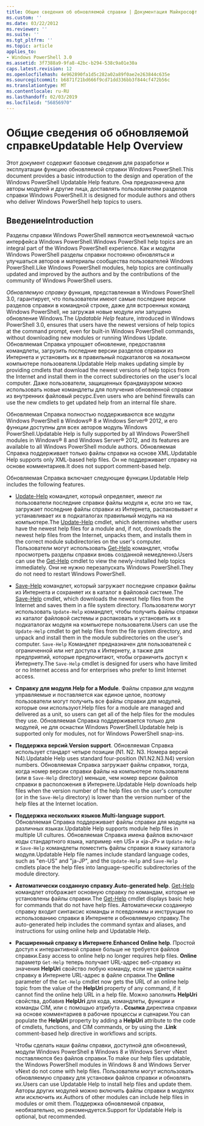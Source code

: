 ```yaml
---
title: Общие сведения об обновляемой справки | Документация Майкрософт
ms.custom: ''
ms.date: 03/22/2012
ms.reviewer: ''
ms.suite: ''
ms.tgt_pltfrm: ''
ms.topic: article
applies_to:
- Windows PowerShell 3.0
ms.assetid: 3f7388a9-9fa8-42bc-b294-538c9a01e30a
caps.latest.revision: 12
ms.openlocfilehash: 4e962890fa1d5c282a02a89f0ae2e263844c635e
ms.sourcegitcommit: b6871f21bd666f9cd71dd336bb3f844cf472b56c
ms.translationtype: MT
ms.contentlocale: ru-RU
ms.lasthandoff: 02/03/2019
ms.locfileid: "56856970"
---
```

# <a name="updatable-help-overview"></a><span data-ttu-id="27927-102">Общие сведения об обновляемой справке</span><span class="sxs-lookup"><span data-stu-id="27927-102">Updatable Help Overview</span></span>

<span data-ttu-id="27927-103">Этот документ содержит базовые сведения для разработки и эксплуатации функцию обновляемой справки Windows PowerShell.</span><span class="sxs-lookup"><span data-stu-id="27927-103">This document provides a basic introduction to the design and operation of the Windows PowerShell Updatable Help feature.</span></span> <span data-ttu-id="27927-104">Она предназначена для авторы модулей и другие лица, доставлять пользователям разделов справки Windows PowerShell.</span><span class="sxs-lookup"><span data-stu-id="27927-104">It is designed for module authors and others who deliver Windows PowerShell help topics to users.</span></span>

## <a name="introduction"></a><span data-ttu-id="27927-105">Введение</span><span class="sxs-lookup"><span data-stu-id="27927-105">Introduction</span></span>

<span data-ttu-id="27927-106">Разделы справки Windows PowerShell являются неотъемлемой частью интерфейса Windows PowerShell.</span><span class="sxs-lookup"><span data-stu-id="27927-106">Windows PowerShell help topics are an integral part of the Windows PowerShell experience.</span></span> <span data-ttu-id="27927-107">Как и модули Windows PowerShell разделы справки постоянно обновляться и улучшаться авторов и материалы сообщества пользователей Windows PowerShell.</span><span class="sxs-lookup"><span data-stu-id="27927-107">Like Windows PowerShell modules, help topics are continually updated and improved by the authors and by the contributions of the community of Windows PowerShell users.</span></span>

<span data-ttu-id="27927-108">*Обновляемую справку* функция, представленная в Windows PowerShell 3.0, гарантирует, что пользователи имеют самые последние версии разделов справки в командной строке, даже для встроенных команд Windows PowerShell, не загружая новые модули или запущено обновление Windows.</span><span class="sxs-lookup"><span data-stu-id="27927-108">The *Updatable Help* feature, introduced in Windows PowerShell 3.0, ensures that users have the newest versions of help topics at the command prompt, even for built-in Windows PowerShell commands, without downloading new modules or running Windows Update.</span></span> <span data-ttu-id="27927-109">Обновляемая Справка упрощает обновление, предоставляя командлеты, загрузить последние версии разделов справки из Интернета и установить их в правильный подкаталогов на локальном компьютере пользователя.</span><span class="sxs-lookup"><span data-stu-id="27927-109">Updatable Help makes updating simple by providing cmdlets that download the newest versions of help topics from the Internet and install them in the correct subdirectories on the user's local computer.</span></span> <span data-ttu-id="27927-110">Даже пользователи, защищенных брандмауэром можно использовать новые командлеты для получения обновленной справки из внутренних файловый ресурс.</span><span class="sxs-lookup"><span data-stu-id="27927-110">Even users who are behind firewalls can use the new cmdlets to get updated help from an internal file share.</span></span>

<span data-ttu-id="27927-111">Обновляемая Справка полностью поддерживаются все модули Windows PowerShell в Windows® 8 и Windows Server® 2012, и его функции доступны для всех авторов модуль Windows PowerShell.</span><span class="sxs-lookup"><span data-stu-id="27927-111">Updatable Help is fully supported by all Windows PowerShell modules in Windows® 8 and Windows Server® 2012, and its features are available to all Windows PowerShell module authors.</span></span> <span data-ttu-id="27927-112">Обновляемая Справка поддерживает только файлы справки на основе XML.</span><span class="sxs-lookup"><span data-stu-id="27927-112">Updatable Help supports only XML-based help files.</span></span> <span data-ttu-id="27927-113">Он не поддерживает справку на основе комментариев.</span><span class="sxs-lookup"><span data-stu-id="27927-113">It does not support comment-based help.</span></span>

<span data-ttu-id="27927-114">Обновляемая Справка включает следующие функции.</span><span class="sxs-lookup"><span data-stu-id="27927-114">Updatable Help includes the following features.</span></span>

- <span data-ttu-id="27927-115">[Update-Help](/powershell/module/Microsoft.PowerShell.Core/Update-Help) командлет, который определяет, имеют ли пользователи последние справки файлы модуля и, если это не так, загружает последние файлы справки из Интернета, распаковывает и устанавливает их в подкаталогах правильный модуль на на компьютере.</span><span class="sxs-lookup"><span data-stu-id="27927-115">The [Update-Help](/powershell/module/Microsoft.PowerShell.Core/Update-Help) cmdlet, which determines whether users have the newest help files for a module and, if not, downloads the newest help files from the Internet, unpacks them, and installs them in the correct module subdirectories on the user's computer.</span></span> <span data-ttu-id="27927-116">Пользователи могут использовать [Get-Help](/powershell/module/Microsoft.PowerShell.Core/Update-Help) командлет, чтобы просмотреть разделы справки вновь созданной немедленно.</span><span class="sxs-lookup"><span data-stu-id="27927-116">Users can use the [Get-Help](/powershell/module/Microsoft.PowerShell.Core/Update-Help) cmdlet to view the newly-installed help topics immediately.</span></span> <span data-ttu-id="27927-117">Они не нужно перезапускать Windows PowerShell.</span><span class="sxs-lookup"><span data-stu-id="27927-117">They do not need to restart Windows PowerShell.</span></span>

- <span data-ttu-id="27927-118">[Save-Help](/powershell/module/Microsoft.PowerShell.Core/Save-Help) командлет, который загружает последние справки файлы из Интернета и сохраняет их в каталог в файловой системе.</span><span class="sxs-lookup"><span data-stu-id="27927-118">The [Save-Help](/powershell/module/Microsoft.PowerShell.Core/Save-Help) cmdlet, which downloads the newest help files from the Internet and saves them in a file system directory.</span></span> <span data-ttu-id="27927-119">Пользователи могут использовать `Update-Help` командлет, чтобы получить файлы справки из каталог файловой системы и распаковать и установить их в подкаталогах модуля на компьютере пользователя.</span><span class="sxs-lookup"><span data-stu-id="27927-119">Users can use the `Update-Help` cmdlet to get help files from the file system directory, and unpack and install them in the module subdirectories on the user's computer.</span></span> <span data-ttu-id="27927-120">`Save-Help` Командлет предназначен для пользователей с ограниченной или нет доступа к Интернету, а также для предприятий, которые предпочитают, чтобы ограничить доступ к Интернету.</span><span class="sxs-lookup"><span data-stu-id="27927-120">The `Save-Help` cmdlet is designed for users who have limited or no Internet access and for enterprises who prefer to limit Internet access.</span></span>

- <span data-ttu-id="27927-121">**Справку для модуля**.</span><span class="sxs-lookup"><span data-stu-id="27927-121">**Help for a Module**.</span></span> <span data-ttu-id="27927-122">Файлы справки для модуля управляемые и поставляется как единое целое, поэтому пользователи могут получить все файлы справки для модулей, которые они используют.</span><span class="sxs-lookup"><span data-stu-id="27927-122">Help files for a module are managed and delivered as a unit, so users can get all of the help files for the modules they use.</span></span> <span data-ttu-id="27927-123">Обновляемая Справка поддерживается только для модулей, не для оснастки Windows PowerShell.</span><span class="sxs-lookup"><span data-stu-id="27927-123">Updatable help is supported only for modules, not for Windows PowerShell snap-ins.</span></span>

- <span data-ttu-id="27927-124">**Поддержка версий**.</span><span class="sxs-lookup"><span data-stu-id="27927-124">**Version support**.</span></span> <span data-ttu-id="27927-125">Обновляемая Справка использует стандарт четыре позиции (N1. N2. N3. Номера версий N4).</span><span class="sxs-lookup"><span data-stu-id="27927-125">Updatable Help uses standard four-position (N1.N2.N3.N4) version numbers.</span></span> <span data-ttu-id="27927-126">Обновляемая Справка загружает файлы справки, тогда, когда номер версии справки файлы на компьютере пользователя (или в `Save-Help` directory) меньше, чем номер версии файлов справки в расположения в Интернете.</span><span class="sxs-lookup"><span data-stu-id="27927-126">Updatable Help downloads help files when the version number of the help files on the user's computer (or in the `Save-Help` directory) is lower than the version number of the  help files at the Internet location.</span></span>

- <span data-ttu-id="27927-127">**Поддержка нескольких языков**.</span><span class="sxs-lookup"><span data-stu-id="27927-127">**Multi-language support**.</span></span> <span data-ttu-id="27927-128">Обновляемая Справка поддерживает файлы справки для модуля на различных языках.</span><span class="sxs-lookup"><span data-stu-id="27927-128">Updatable Help supports module help files in multiple UI cultures.</span></span> <span data-ttu-id="27927-129">Обновляемая Справка имена файлов включают коды стандартного языка, например «en US» и «ja-JP» и `Update-Help` и `Save-Help` командлеты поместить файлы справки в языку каталога модуля.</span><span class="sxs-lookup"><span data-stu-id="27927-129">Updatable Help file names include standard language codes, such as "en-US" and "ja-JP", and the `Update-Help` and `Save-Help` cmdlets place the help files into language-specific subdirectories of the module directory.</span></span>

- <span data-ttu-id="27927-130">**Автоматически созданную справку**.</span><span class="sxs-lookup"><span data-stu-id="27927-130">**Auto-generated help**.</span></span> <span data-ttu-id="27927-131">[Get-Help](/powershell/module/Microsoft.PowerShell.Core/Get-Help) командлет отображает основную справку по командам, которые не установлены файлы справки.</span><span class="sxs-lookup"><span data-stu-id="27927-131">The [Get-Help](/powershell/module/Microsoft.PowerShell.Core/Get-Help) cmdlet displays basic help for commands that do not have help files.</span></span> <span data-ttu-id="27927-132">Автоматически созданную справку входит синтаксис команды и псевдонимы и инструкции по использованию справки в Интернете и обновляемую справку.</span><span class="sxs-lookup"><span data-stu-id="27927-132">The auto-generated help includes the command syntax and aliases, and instructions for using online help and Updatable Help.</span></span>

- <span data-ttu-id="27927-133">**Расширенный справку в Интернете**.</span><span class="sxs-lookup"><span data-stu-id="27927-133">**Enhanced Online help**.</span></span> <span data-ttu-id="27927-134">Простой доступ к интерактивной справке больше не требуется файлов справки.</span><span class="sxs-lookup"><span data-stu-id="27927-134">Easy access to online help no longer requires help files.</span></span> <span data-ttu-id="27927-135">**Online** параметр `Get-Help` теперь получает URL-адрес веб-справку из значения **HelpUri** свойство любую команду, если не удается найти справку в Интернете URL-адрес в файле справки.</span><span class="sxs-lookup"><span data-stu-id="27927-135">The **Online** parameter of the `Get-Help` cmdlet now gets the URL of an online help topic from the value of the **HelpUri** property of any command, if it cannot find the online help URL in a help file.</span></span> <span data-ttu-id="27927-136">Можно заполнить **HelpUri** свойства, добавив **HelpUri** для кода, командлеты, функции и команды CIM, или с помощью атрибута **. Ссылка** директива справки на основе комментариев в рабочие процессы и сценарии.</span><span class="sxs-lookup"><span data-stu-id="27927-136">You can populate the **HelpUri** property by adding a **HelpUri** attribute to the code of cmdlets, functions, and CIM commands, or by using the **.Link** comment-based help directive in workflows and scripts.</span></span>

  <span data-ttu-id="27927-137">Чтобы сделать наши файлы справки, доступной для обновлений, модули Windows PowerShell в Windows 8 и Windows Server vNext поставляются без файлов справки.</span><span class="sxs-lookup"><span data-stu-id="27927-137">To make our help files updatable, the Windows PowerShell modules in Windows 8 and Windows Server vNext do not come with help files.</span></span> <span data-ttu-id="27927-138">Пользователи могут использовать обновляемую справку для установки файлов справки и обновлять их.</span><span class="sxs-lookup"><span data-stu-id="27927-138">Users can use Updatable Help to install help files and update them.</span></span> <span data-ttu-id="27927-139">Авторы других модулей можно включить файлы справки в модулях или исключить их.</span><span class="sxs-lookup"><span data-stu-id="27927-139">Authors of other modules can include help files in modules or omit them.</span></span> <span data-ttu-id="27927-140">Поддержка обновляемой справки, необязательно, но рекомендуется.</span><span class="sxs-lookup"><span data-stu-id="27927-140">Support for Updatable Help is optional, but recommended.</span></span>
